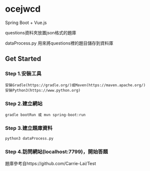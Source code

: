 # ocejwcd
Spring Boot + Vue.js

questions資料夾放置json格式的題庫

dataProcess.py 用來將questions裡的題目儲存到資料庫

## Get Started
### Step 1.安裝工具
    安裝Gradle(https://gradle.org/)或Maven(https://maven.apache.org/)
    安裝Python3(https://www.python.org)
### Step 2.建立網站
    gradle bootRun 或 mvn spring-boot:run
### Step 3.建立題庫資料
    python3 dataProcess.py
### Step 4.訪問網站(localhost:7799)，開始答題

題庫參考自https://github.com/Carrie-Lai/Test
